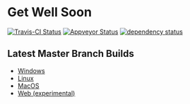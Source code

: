 # Get Well Soon

[![Travis-CI Status](https://travis-ci.org/stevebob/gws.svg?branch=master)](https://travis-ci.org/stevebob/gws)
[![Appveyor Status](https://ci.appveyor.com/api/projects/status/github/stevebob/gws?branch=master&svg=true)](https://ci.appveyor.com/project/stevebob/gws)
[![dependency status](https://deps.rs/repo/github/stevebob/gws/status.svg)](https://deps.rs/repo/github/stevebob/gws)

## Latest Master Branch Builds

 - [Windows](https://files.gridbugs.org/get-well-soon-windows-x86_64-master.zip)
 - [Linux](https://files.gridbugs.org/get-well-soon-linux-x86_64-master.zip)
 - [MacOS](https://files.gridbugs.org/get-well-soon-macos-x86_64-master.zip)
 - [Web (experimental)](https://games.gridbugs.org/get-well-soon/master/)
